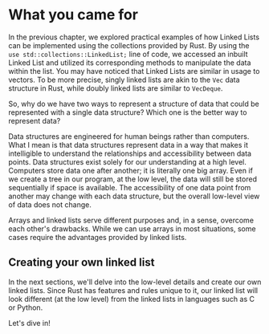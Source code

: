 # What you came for

In the previous chapter, we explored practical examples of how Linked Lists can be implemented using the collections provided by Rust. By using the `use std::collections::LinkedList;` line of code, we accessed an inbuilt Linked List and utilized its corresponding methods to manipulate the data within the list. You may have noticed that Linked Lists are similar in usage to vectors. To be more precise, singly linked lists are akin to the `Vec` data structure in Rust, while doubly linked lists are similar to `VecDeque`.

So, why do we have two ways to represent a structure of data that could be represented with a single data structure? Which one is the better way to represent data?

Data structures are engineered for human beings rather than computers. What I mean is that data structures represent data in a way that makes it intelligible to understand the relationships and accessibility between data points. Data structures exist solely for our understanding at a high level. Computers store data one after another; it is literally one big array. Even if we create a tree in our program, at the low level, the data will still be stored sequentially if space is available. The accessibility of one data point from another may change with each data structure, but the overall low-level view of data does not change.

Arrays and linked lists serve different purposes and, in a sense, overcome each other's drawbacks. While we can use arrays in most situations, some cases require the advantages provided by linked lists.

## Creating your own linked list

In the next sections, we'll delve into the low-level details and create our own linked lists. Since Rust has features and rules unique to it, our linked list will look different (at the low level) from the linked lists in languages such as C or Python.

Let's dive in!